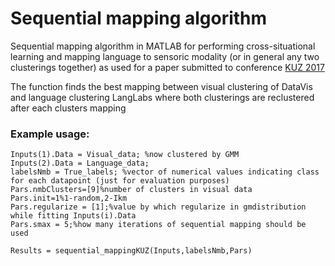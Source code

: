 # Sequential mapping algorithm

Sequential mapping algorithm in MATLAB for performing cross-situational learning and mapping language to sensoric modality (or in general any two clusterings together) as used for a paper submitted to conference [KUZ 2017](http://cogsci.fmph.uniba.sk/kuz2017/)

The function finds the best mapping between visual clustering of DataVis and language clustering LangLabs where both clusterings are reclustered after each clusters mapping

### Example usage: 

```
Inputs(1).Data = Visual_data; %now clustered by GMM
Inputs(2).Data = Language_data; 
labelsNmb = True_labels; %vector of numerical values indicating class for each datapoint (just for evaluation purposes)
Pars.nmbClusters=[9]%number of clusters in visual data
Pars.init=1%1-random,2-Ikm    
Pars.regularize = [1];%value by which regularize in gmdistribution while fitting Inputs(i).Data 
Pars.smax = 5;%how many iterations of sequential mapping should be used

Results = sequential_mappingKUZ(Inputs,labelsNmb,Pars)
```


